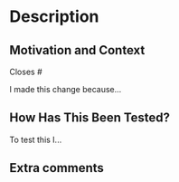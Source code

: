 # Description
<!--- Describe your changes in detail -->


## Motivation and Context
<!--- If it fixes an open issue, please link to the issue here. -->
Closes #
<!--- Why is this change required? What problem does it solve? -->
I made this change because...

## How Has This Been Tested?
<!--- Please describe in detail how you tested your changes. -->
<!--- Include details of your testing environment, and the tests you ran to -->
<!--- see how your change affects other areas of the code, etc. -->
To test this I...

## Extra comments
<!--- Make any other comments you find useful -->
